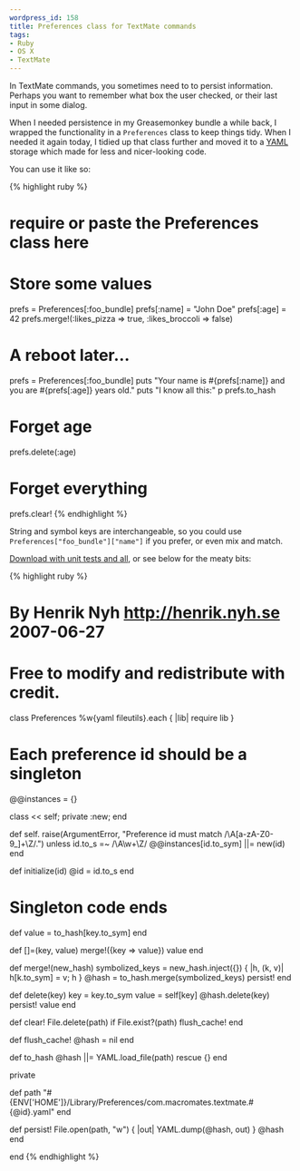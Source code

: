 ```yaml
--- 
wordpress_id: 158
title: Preferences class for TextMate commands
tags: 
- Ruby
- OS X
- TextMate
---
```

In TextMate commands, you sometimes need to to persist information. Perhaps you want to remember what box the user checked, or their last input in some dialog.

When I needed persistence in my Greasemonkey bundle a while back, I wrapped the functionality in a <code>Preferences</code> class to keep things tidy. When I needed it again today, I tidied up that class further and moved it to a <a href="http://www.ruby-doc.org/core/classes/YAML.html">YAML</a> storage which made for less and nicer-looking code.

<!--more-->

You can use it like so:

{% highlight ruby %}
# require or paste the Preferences class here

# Store some values

prefs = Preferences[:foo_bundle]
prefs[:name] = "John Doe"
prefs[:age] = 42
prefs.merge!(:likes_pizza => true, :likes_broccoli => false)

# A reboot later…

prefs = Preferences[:foo_bundle]
puts "Your name is #{prefs[:name]} and you are #{prefs[:age]} years old."
puts "I know all this:"
p prefs.to_hash

# Forget age
prefs.delete(:age)

# Forget everything
prefs.clear!
{% endhighlight %}

String and symbol keys are interchangeable, so you could use <code>Preferences["foo_bundle"]["name"]</code> if you prefer, or even mix and match.

<a href="http://henrik.nyh.se/uploads/textmate_preferences.rb">Download with unit tests and all</a>, or see below for the meaty bits:

{% highlight ruby %}
# By Henrik Nyh <http://henrik.nyh.se> 2007-06-27
# Free to modify and redistribute with credit.

class Preferences
  %w{yaml fileutils}.each { |lib| require lib }
  
  # Each preference id should be a singleton

  @@instances = {}

  class << self; private :new; end

  def self.[](id)
    raise(ArgumentError, "Preference id must match /\A[a-zA-Z0-9_]+\Z/.") unless id.to_s =~ /\A\w+\Z/
    @@instances[id.to_sym] ||= new(id)
  end
  
  def initialize(id)
    @id = id.to_s
  end
  
  # Singleton code ends
    
  def [](key)
    value = to_hash[key.to_sym]
  end
  
  def []=(key, value)
    merge!({key => value})
    value
  end
  
  def merge!(new_hash)
    symbolized_keys = new_hash.inject({}) { |h, (k, v)| h[k.to_sym] = v; h }
    @hash = to_hash.merge(symbolized_keys)
    persist!
  end
  
  def delete(key)
    key = key.to_sym
    value = self[key]
    @hash.delete(key)
    persist!
    value
  end
  
  def clear!
    File.delete(path) if File.exist?(path)
    flush_cache!
  end
    
  def flush_cache!
    @hash = nil
  end
  
  def to_hash
    @hash ||= YAML.load_file(path) rescue {}
  end
  
private

  def path
    "#{ENV['HOME']}/Library/Preferences/com.macromates.textmate.#{@id}.yaml"
  end
  
  def persist!
    File.open(path, "w") { |out| YAML.dump(@hash, out) }
    @hash
  end
  
end
{% endhighlight %}
